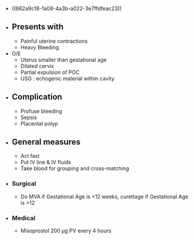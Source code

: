 - ((662a9c18-1a08-4a3b-a022-3e7ffdfeac23))
- ## Presents with
	- Painful uterine contractions
	- Heavy Bleeding
- O/E
	- Uterus smaller than gestational age
	- Dilated cervix
	- Partial expulsion of POC
	- USG : echogenic material within cavity
- ## Complication
	- Profuse bleeding
	- Sepsis
	- Placental polyp
- ## General measures
	- Act fast
	- Put IV line & IV fluids
	- Take blood for grouping and cross-matching
- ### Surgical
	- Do MVA if Gestational Age is <12 weeks, curettage if Gestational Age is >12
- ### Medical
	- Misoprostol 200 µg PV every 4 hours